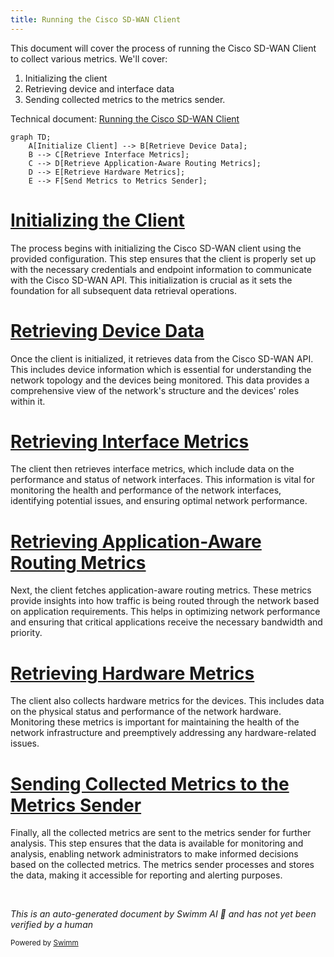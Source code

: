 ```yaml
---
title: Running the Cisco SD-WAN Client
---
```

This document will cover the process of running the Cisco SD-WAN Client to collect various metrics. We'll cover:

1. Initializing the client
2. Retrieving device and interface data
3. Sending collected metrics to the metrics sender.

Technical document: <SwmLink doc-title="Running the Cisco SD-WAN Client">[Running the Cisco SD-WAN Client](/.swm/running-the-cisco-sd-wan-client.bsjfmiit.sw.md)</SwmLink>

```mermaid
graph TD;
    A[Initialize Client] --> B[Retrieve Device Data];
    B --> C[Retrieve Interface Metrics];
    C --> D[Retrieve Application-Aware Routing Metrics];
    D --> E[Retrieve Hardware Metrics];
    E --> F[Send Metrics to Metrics Sender];
```

# [Initializing the Client](https://app.swimm.io/repos/Z2l0aHViJTNBJTNBZGF0YWRvZy1hZ2VudCUzQSUzQVN3aW1tLURlbW8=/docs/bsjfmiit#run)

The process begins with initializing the Cisco SD-WAN client using the provided configuration. This step ensures that the client is properly set up with the necessary credentials and endpoint information to communicate with the Cisco SD-WAN API. This initialization is crucial as it sets the foundation for all subsequent data retrieval operations.

# [Retrieving Device Data](https://app.swimm.io/repos/Z2l0aHViJTNBJTNBZGF0YWRvZy1hZ2VudCUzQSUzQVN3aW1tLURlbW8=/docs/bsjfmiit#run)

Once the client is initialized, it retrieves data from the Cisco SD-WAN API. This includes device information which is essential for understanding the network topology and the devices being monitored. This data provides a comprehensive view of the network's structure and the devices' roles within it.

# [Retrieving Interface Metrics](https://app.swimm.io/repos/Z2l0aHViJTNBJTNBZGF0YWRvZy1hZ2VudCUzQSUzQVN3aW1tLURlbW8=/docs/bsjfmiit#getinterfacesmetrics)

The client then retrieves interface metrics, which include data on the performance and status of network interfaces. This information is vital for monitoring the health and performance of the network interfaces, identifying potential issues, and ensuring optimal network performance.

# [Retrieving Application-Aware Routing Metrics](https://app.swimm.io/repos/Z2l0aHViJTNBJTNBZGF0YWRvZy1hZ2VudCUzQSUzQVN3aW1tLURlbW8=/docs/bsjfmiit#getapplicationawareroutingmetrics)

Next, the client fetches application-aware routing metrics. These metrics provide insights into how traffic is being routed through the network based on application requirements. This helps in optimizing network performance and ensuring that critical applications receive the necessary bandwidth and priority.

# [Retrieving Hardware Metrics](https://app.swimm.io/repos/Z2l0aHViJTNBJTNBZGF0YWRvZy1hZ2VudCUzQSUzQVN3aW1tLURlbW8=/docs/bsjfmiit#getdevicehardwaremetrics)

The client also collects hardware metrics for the devices. This includes data on the physical status and performance of the network hardware. Monitoring these metrics is important for maintaining the health of the network infrastructure and preemptively addressing any hardware-related issues.

# [Sending Collected Metrics to the Metrics Sender](https://app.swimm.io/repos/Z2l0aHViJTNBJTNBZGF0YWRvZy1hZ2VudCUzQSUzQVN3aW1tLURlbW8=/docs/bsjfmiit#run)

Finally, all the collected metrics are sent to the metrics sender for further analysis. This step ensures that the data is available for monitoring and analysis, enabling network administrators to make informed decisions based on the collected metrics. The metrics sender processes and stores the data, making it accessible for reporting and alerting purposes.

&nbsp;

*This is an auto-generated document by Swimm AI 🌊 and has not yet been verified by a human*

<SwmMeta version="3.0.0" repo-id="Z2l0aHViJTNBJTNBZGF0YWRvZy1hZ2VudCUzQSUzQVN3aW1tLURlbW8=" repo-name="datadog-agent"><sup>Powered by [Swimm](/)</sup></SwmMeta>
